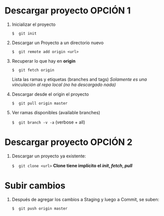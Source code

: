 # Descargar proyecto OPCIÓN 1
1. Inicializar el proyecto

    `$  git init`

2. Descargar un Proyecto a un directorio nuevo 

    `$  git remote add origin <url>`

3. Recuperar lo que hay en **origin**

    `$  git fetch origin`

    Lista las ramas y etiquetas (branches and tags)
    *Solamente es una vinculación al repo local (no ha descargado nada)*

4. Descargar desde el origin el proyecto

    `$  git pull origin master`

5. Ver ramas disponibles (available branches)

    `$  git branch -v -a`   (verbose + all)

# Descargar proyecto OPCIÓN 2

1. Descargar un proyecto ya existente:

    `$  git clone <url>`
    **Clone tiene implícito el *init*, *fetch*, *pull***




# Subir cambios

1. Después de agregar los cambios a Staging y luego a Commit, se suben:

    `$  git push origin master`